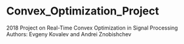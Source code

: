 # Convex_Optimization_Project
2018 Project on Real-Time Convex Optimization in Signal Processing
Authors: Evgeny Kovalev and Andrei Znobishchev
